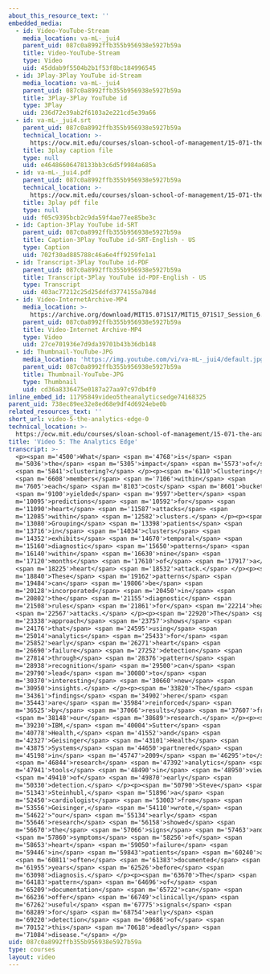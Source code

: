 ```yaml
---
about_this_resource_text: ''
embedded_media:
  - id: Video-YouTube-Stream
    media_location: va-mL-_jui4
    parent_uid: 087c0a8992ffb355b956938e5927b59a
    title: Video-YouTube-Stream
    type: Video
    uid: 45ddab9f5504b2b1f53f8bc184996545
  - id: 3Play-3Play YouTube id-Stream
    media_location: va-mL-_jui4
    parent_uid: 087c0a8992ffb355b956938e5927b59a
    title: 3Play-3Play YouTube id
    type: 3Play
    uid: 236d72e39ab2f6103a2e221cd5e39a66
  - id: va-mL-_jui4.srt
    parent_uid: 087c0a8992ffb355b956938e5927b59a
    technical_location: >-
      https://ocw.mit.edu/courses/sloan-school-of-management/15-071-the-analytics-edge-spring-2017/clustering/predictive-diagnosis-discovering-patterns-for-disease-detection/video-5-the-analytics-edge/video-5-the-analytics-edge-0/va-mL-_jui4.srt
    title: 3play caption file
    type: null
    uid: e46486606478133bb3c6d5f9984a685a
  - id: va-mL-_jui4.pdf
    parent_uid: 087c0a8992ffb355b956938e5927b59a
    technical_location: >-
      https://ocw.mit.edu/courses/sloan-school-of-management/15-071-the-analytics-edge-spring-2017/clustering/predictive-diagnosis-discovering-patterns-for-disease-detection/video-5-the-analytics-edge/video-5-the-analytics-edge-0/va-mL-_jui4.pdf
    title: 3play pdf file
    type: null
    uid: f05c9395bcb2c9da59f4ae77ee85be3c
  - id: Caption-3Play YouTube id-SRT
    parent_uid: 087c0a8992ffb355b956938e5927b59a
    title: Caption-3Play YouTube id-SRT-English - US
    type: Caption
    uid: 702f30ad885788c46a6e4ff9259fe1a1
  - id: Transcript-3Play YouTube id-PDF
    parent_uid: 087c0a8992ffb355b956938e5927b59a
    title: Transcript-3Play YouTube id-PDF-English - US
    type: Transcript
    uid: 403ac77212c25d25ddfd3774155a784d
  - id: Video-InternetArchive-MP4
    media_location: >-
      https://archive.org/download/MIT15.071S17/MIT15_071S17_Session_6.3.09_300k.mp4
    parent_uid: 087c0a8992ffb355b956938e5927b59a
    title: Video-Internet Archive-MP4
    type: Video
    uid: 27ce701936e7d9da39701b43b36db148
  - id: Thumbnail-YouTube-JPG
    media_location: 'https://img.youtube.com/vi/va-mL-_jui4/default.jpg'
    parent_uid: 087c0a8992ffb355b956938e5927b59a
    title: Thumbnail-YouTube-JPG
    type: Thumbnail
    uid: cd36a8336475e0187a27aa97c97db4f0
inline_embed_id: 11795849video5theanalyticsedge74168325
parent_uid: 738ec89ee32e8ed68e9df4d6924ebe0b
related_resources_text: ''
short_url: video-5-the-analytics-edge-0
technical_location: >-
  https://ocw.mit.edu/courses/sloan-school-of-management/15-071-the-analytics-edge-spring-2017/clustering/predictive-diagnosis-discovering-patterns-for-disease-detection/video-5-the-analytics-edge/video-5-the-analytics-edge-0
title: 'Video 5: The Analytics Edge'
transcript: >-
  <p><span m='4500'>What</span> <span m='4768'>is</span> <span
  m='5036'>the</span> <span m='5305'>impact</span> <span m='5573'>of</span>
  <span m='5841'>clustering?</span> </p><p><span m='6110'>Clustering</span>
  <span m='6608'>members</span> <span m='7106'>within</span> <span
  m='7605'>each</span> <span m='8103'>cost</span> <span m='8601'>bucket</span>
  <span m='9100'>yielded</span> <span m='9597'>better</span> <span
  m='10095'>predictions</span> <span m='10592'>for</span> <span
  m='11090'>heart</span> <span m='11587'>attacks</span> <span
  m='12085'>within</span> <span m='12582'>clusters.</span> </p><p><span
  m='13080'>Grouping</span> <span m='13398'>patients</span> <span
  m='13716'>in</span> <span m='14034'>clusters</span> <span
  m='14352'>exhibits</span> <span m='14670'>temporal</span> <span
  m='15160'>diagnostic</span> <span m='15650'>patterns</span> <span
  m='16140'>within</span> <span m='16630'>nine</span> <span
  m='17120'>months</span> <span m='17610'>of</span> <span m='17917'>a</span>
  <span m='18225'>heart</span> <span m='18532'>attack.</span> </p><p><span
  m='18840'>These</span> <span m='19162'>patterns</span> <span
  m='19484'>can</span> <span m='19806'>be</span> <span
  m='20128'>incorporated</span> <span m='20450'>in</span> <span
  m='20802'>the</span> <span m='21155'>diagnostic</span> <span
  m='21508'>rules</span> <span m='21861'>for</span> <span m='22214'>heart</span>
  <span m='22567'>attacks.</span> </p><p><span m='22920'>The</span> <span
  m='23338'>approach</span> <span m='23757'>shows</span> <span
  m='24176'>that</span> <span m='24595'>using</span> <span
  m='25014'>analytics</span> <span m='25433'>for</span> <span
  m='25852'>early</span> <span m='26271'>heart</span> <span
  m='26690'>failure</span> <span m='27252'>detection</span> <span
  m='27814'>through</span> <span m='28376'>pattern</span> <span
  m='28938'>recognition</span> <span m='29500'>can</span> <span
  m='29790'>lead</span> <span m='30080'>to</span> <span
  m='30370'>interesting</span> <span m='30660'>new</span> <span
  m='30950'>insights.</span> </p><p><span m='33820'>The</span> <span
  m='34361'>findings</span> <span m='34902'>here</span> <span
  m='35443'>are</span> <span m='35984'>reinforced</span> <span
  m='36525'>by</span> <span m='37066'>results</span> <span m='37607'>from</span>
  <span m='38148'>our</span> <span m='38689'>research.</span> </p><p><span
  m='39230'>IBM,</span> <span m='40004'>Sutter</span> <span
  m='40778'>Health,</span> <span m='41552'>and</span> <span
  m='42327'>Geisinger</span> <span m='43101'>Health</span> <span
  m='43875'>Systems</span> <span m='44650'>partnered</span> <span
  m='45198'>in</span> <span m='45747'>2009</span> <span m='46295'>to</span>
  <span m='46844'>research</span> <span m='47392'>analytics</span> <span
  m='47941'>tools</span> <span m='48490'>in</span> <span m='48950'>view</span>
  <span m='49410'>of</span> <span m='49870'>early</span> <span
  m='50330'>detection.</span> </p><p><span m='50790'>Steve</span> <span
  m='51343'>Steinhubl,</span> <span m='51896'>a</span> <span
  m='52450'>cardiologist</span> <span m='53003'>from</span> <span
  m='53556'>Geisinger,</span> <span m='54110'>wrote,</span> <span
  m='54622'>"our</span> <span m='55134'>early</span> <span
  m='55646'>research</span> <span m='56158'>showed</span> <span
  m='56670'>the</span> <span m='57066'>signs</span> <span m='57463'>and</span>
  <span m='57860'>symptoms</span> <span m='58256'>of</span> <span
  m='58653'>heart</span> <span m='59050'>failure</span> <span
  m='59446'>in</span> <span m='59843'>patients</span> <span m='60240'>are</span>
  <span m='60811'>often</span> <span m='61383'>documented</span> <span
  m='61955'>years</span> <span m='62526'>before</span> <span
  m='63098'>diagnosis.</span> </p><p><span m='63670'>The</span> <span
  m='64183'>pattern</span> <span m='64696'>of</span> <span
  m='65209'>documentation</span> <span m='65722'>can</span> <span
  m='66236'>offer</span> <span m='66749'>clinically</span> <span
  m='67262'>useful</span> <span m='67775'>signals</span> <span
  m='68289'>for</span> <span m='68754'>early</span> <span
  m='69220'>detection</span> <span m='69686'>of</span> <span
  m='70152'>this</span> <span m='70618'>deadly</span> <span
  m='71084'>disease."</span> </p>
uid: 087c0a8992ffb355b956938e5927b59a
type: courses
layout: video
---
```


